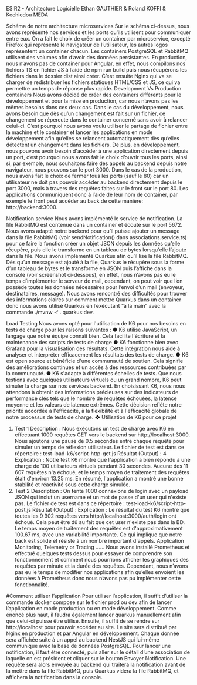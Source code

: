 ESIR2 - Architecture Logicielle
Ethan GAUTHIER & Roland KOFFI & Kechiedou MEDA

Schéma de notre architecture microservices
Sur le schéma ci-dessus, nous avons représenté nos services et les ports
qu’ils utilisent pour communiquer entre eux.
On a fait le choix de créer un container par microservice, excepté Firefox
qui représente le navigateur de l’utilisateur, les autres logos représentent un
container chacun. Les containers PostgreSQL et RabbitMQ utilisent des volumes
afin d’avoir des données persistantes.
En production, nous n’avons pas de container pour Angular, en effet, nous
compilons nos fichiers TS en fichier JS à l’aide de npm run build puis nous
récupérons les fichiers dans le dossier dist ainsi créer. C’est ensuite Nginx qui va
se charger de redistribuer les fichiers statiques HTML/CSS et JS, ce qui va
permettre un temps de réponse plus rapide.
Development Vs Production containers
Nous avons décidé de créer des containers différents pour le
développement et pour la mise en production, car nous n’avons pas les mêmes
besoins dans ces deux cas.
Dans le cas du développement, nous avons besoin que dès qu’un
changement est fait sur un fichier, ce changement se répercute dans le container
concerné sans avoir à relancer celui-ci. C’est pourquoi nous avons voulu utiliser le
partage de fichier entre la machine et le container et lancer les applications en
mode développement afin qu’elles se relancent automatiquement dès qu’elles
détectent un changement dans les fichiers.
De plus, en développement, nous pouvons avoir besoin d'accéder à une
application directement depuis un port, c’est pourquoi nous avons fait le choix
d’ouvrir tous les ports, ainsi si, par exemple, nous souhaitons faire des appels au
backend depuis notre navigateur, nous pouvons sur le port 3000.
Dans le cas de la production, nous avons fait le choix de fermer tous les
ports (sauf le 80) car un utilisateur ne doit pas pouvoir accéder au backend
directement depuis le port 3000, mais à travers des requêtes faites sur le front sur
le port 80. Les applications communiquent donc à l’aide de leur nom de
container, par exemple le front peut accéder au back de cette manière:
http://backend:3000.


Notification service
Nous avons implémenté le service de notification. La file RabbitMQ est
contenue dans un container et écoute sur le port 5672.
Nous avons adapté notre backend pour qu’il puisse ajouter un message
dans la file RabbitMQ (voir sendNotification() dans
associations.service.ts) pour ce faire la fonction créer un objet JSON depuis
les données qu’elle récupère, puis elle le transforme en un tableau de bytes
lorsqu'elle l’ajoute dans la file.
Nous avons implémenté Quarkus afin qu’il lise la file RabbitMQ. Dès qu’un
message est ajouté à la file, Quarkus le récupère sous la forme d’un tableau de
bytes et le transforme en JSON puis l’affiche dans la console (voir screenshot
ci-dessous), en effet, nous n’avons pas eu le temps d’implémenter le serveur de
mail, cependant, on peut voir que l’on possède toutes les données nécessaires
pour l’envoi d’un mail (envoyeur, destinataires, message).
Nous avons rencontré des difficultés pour trouver des informations claires
sur comment mettre Quarkus dans un container donc nous avons utilisé Quarkus
en l’exécutant “à la main” avec la commande ./mvnw -f . quarkus:dev.

Load Testing
Nous avons opté pour l'utilisation de K6 pour nos besoins en tests de charge pour
les raisons suivantes :
● K6 utilise JavaScript, un langage que notre équipe connaît bien. Cela facilite
l'écriture et la maintenance des scripts de tests de charge
● K6 fonctionne bien avec Grafana pour la visualisation des résultats. Cette
intégration nous aide à analyser et interpréter efficacement les résultats
des tests de charge.
● K6 est open source et bénéficie d'une communauté de soutien. Cela
signifie des améliorations continues et un accès à des ressources
contribuées par la communauté.
● K6 s'adapte à différentes échelles de tests. Que nous testions avec quelques
utilisateurs virtuels ou un grand nombre, K6 peut simuler la charge sur nos
services backend.
En choisissant K6, nous nous attendons à obtenir des informations précieuses sur
des indicateurs de performance clés tels que le nombre de requêtes échouées, la
latence moyenne et les valeurs de latence extrêmes. Cette décision reflète notre
priorité accordée à l'efficacité, à la flexibilité et à l'efficacité globale de notre
processus de tests de charge.
❖ Utilisation de K6 pour ce projet
1. Test 1
Description :
Nous exécutons un test de charge avec K6 en effectuant 1000 requêtes GET vers
le backend sur http://localhost:3000. Nous ajoutons une pause de 0.5 secondes
entre chaque requête pour simuler un temps de réflexion utilisateur.
Le fichier de test est dans ce répertoire : test-load-k6/script-http-get.js
Résultat (Output) :
4
Explication :
Notre test K6 montre que l'application a bien répondu à une charge de 100
utilisateurs virtuels pendant 30 secondes. Aucune des 11 607 requêtes n'a échoué,
et le temps moyen de traitement des requêtes était d'environ 13.25 ms. En
résumé, l'application a montré une bonne stabilité et réactivité sous cette charge
simulée.
2. Test 2
Description :
On tente 1000 connexions de login avec un payload JSON qui inclut un username
et un mot de passe d'un user qui n'existe pas.
Le fichier de test est dans ce répertoire : test-load-k6/script-http-post.js
Résultat (Output) :
Explication :
Le résultat du test K6 montre que toutes les 9 902 requêtes vers
http://localhost:3000/auth/login ont échoué. Cela peut être dû au fait que
cet user n'existe pas dans la BD. Le temps moyen de traitement des requêtes est
d'approximativement 100.67 ms, avec une variabilité importante. Ce qui implique
que notre back est solide et résiste à un nombre important d'appels.
Application Monitoring, Telemetry or Tracing
...... Nous avons installé Prometheus et effectué quelques tests dessus pour essayer
de comprendre son fonctionnement et comment nous pourrions afficher les
graphiques des requêtes par minute et la durée des requêtes. Cependant, nous
n’avons pas eu le temps de modifier nos applications afin qu’elles envoient les
données à Prometheus donc nous n’avons pas pu implémenter cette
fonctionnalité.

#Comment utiliser l’application
Pour utiliser l’application, il suffit d’utiliser la commande docker compose
sur le fichier prod ou dev afin de lancer l’application en mode production ou en
mode développement.
Comme énoncé plus haut, il faudra également lancer quarkus
manuellement afin que celui-ci puisse être utilisé.
Ensuite, il suffit de se rendre sur http://localhost pour pouvoir accéder au
site. Le site sera distribué par Nginx en production et par Angular en
développement.
Chaque donnée sera affichée suite à un appel au backend NestJS qui
lui-même communique avec la base de données PostgreSQL.
Pour lancer une notification, il faut être connecté, puis aller sur le détail
d’une association de laquelle on est président et cliquer sur le bouton Envoyer
Notification. Une requête sera alors envoyée au backend qui traitera la notification
avant de la mettre dans la file RabbitMQ, puis Quarkus videra la file RabbitMQ, et
affichera la notification dans la console.

